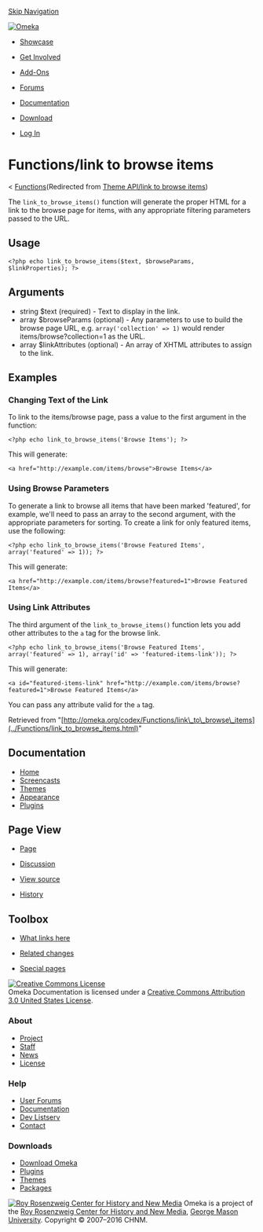<div id="wrap">

[Skip Navigation](link_to_browse_items.html#content)
<div id="header">

<div class="padding">

<span
id="logo">[![Omeka](http://omeka.org/ui/i/logo-horizontal-288px.gif)](../../index.html)</span>
<div id="search-form">

</div>

-   <div id="nav-showcase">

    </div>

    [Showcase](../../showcase.1.html)
-   <div id="nav-involved">

    </div>

    [Get Involved](../../index.html%3Fp=124.html)
-   <div id="nav-addons">

    </div>

    [Add-Ons](../../add-ons.1.html)
-   <div id="nav-forums">

    </div>

    [Forums](../../forums/topic/mysqli-stmt.bind-result.html)
-   <div id="nav-documentation">

    </div>

    [Documentation](http://omeka.org/codex/)
-   <div id="nav-download">

    </div>

    [Download](../../download.1.html)

</div>

</div>

<div id="content">

<div class="padding">

<div id="user-meta">

-   <div id="pt-login">

    </div>

    [Log
    In](http://omeka.org/c/index.php?title=Special:UserLogin&returnto=Theme%20API/link%20to%20browse%20items)

</div>

Functions/link to browse items
==============================

<div id="contentSub">

<span class="subpages">&lt;
[Functions](../Functions.html "Functions")</span>(Redirected from [Theme
API/link to browse
items](http://omeka.org/c/index.php?title=Theme_API/link_to_browse_items&redirect=no "Theme API/link to browse items"))

</div>

<div id="primary">

The `link_to_browse_items()` function will generate the proper HTML for
a link to the browse page for items, with any appropriate filtering
parameters passed to the URL.

<span id="Usage" class="mw-headline"> Usage </span>
---------------------------------------------------

<div class="mw-geshi mw-content-ltr" dir="ltr">

<div class="php source-php">

``` {.de1}
<?php echo link_to_browse_items($text, $browseParams, $linkProperties); ?>
```

</div>

</div>

<span id="Arguments" class="mw-headline"> Arguments </span>
-----------------------------------------------------------

-   string \$text (required) - Text to display in the link.
-   array \$browseParams (optional) - Any parameters to use to build the
    browse page URL, e.g. `array('collection' => 1)` would render
    items/browse?collection=1 as the URL.
-   array \$linkAttributes (optional) - An array of XHTML attributes to
    assign to the link.

<span id="Examples" class="mw-headline"> Examples </span>
---------------------------------------------------------

### <span id="Changing_Text_of_the_Link" class="mw-headline"> Changing Text of the Link </span>

To link to the items/browse page, pass a value to the first argument in
the function:

<div class="mw-geshi mw-content-ltr" dir="ltr">

<div class="php source-php">

``` {.de1}
<?php echo link_to_browse_items('Browse Items'); ?>
```

</div>

</div>

This will generate:

<div class="mw-geshi mw-content-ltr" dir="ltr">

<div class="php source-php">

``` {.de1}
<a href="http://example.com/items/browse">Browse Items</a>
```

</div>

</div>

### <span id="Using_Browse_Parameters" class="mw-headline"> Using Browse Parameters </span>

To generate a link to browse all items that have been marked 'featured',
for example, we'll need to pass an array to the second argument, with
the appropriate parameters for sorting. To create a link for only
featured items, use the following:

<div class="mw-geshi mw-content-ltr" dir="ltr">

<div class="php source-php">

``` {.de1}
<?php echo link_to_browse_items('Browse Featured Items', array('featured' => 1)); ?>
```

</div>

</div>

This will generate:

<div class="mw-geshi mw-content-ltr" dir="ltr">

<div class="php source-php">

``` {.de1}
<a href="http://example.com/items/browse?featured=1">Browse Featured Items</a>
```

</div>

</div>

### <span id="Using_Link_Attributes" class="mw-headline"> Using Link Attributes </span>

The third argument of the `link_to_browse_items()` function lets you add
other attributes to the `a` tag for the browse link.

<div class="mw-geshi mw-content-ltr" dir="ltr">

<div class="php source-php">

``` {.de1}
<?php echo link_to_browse_items('Browse Featured Items', array('featured' => 1), array('id' => 'featured-items-link')); ?>
```

</div>

</div>

This will generate:

<div class="mw-geshi mw-content-ltr" dir="ltr">

<div class="php source-php">

``` {.de1}
<a id="featured-items-link" href="http://example.com/items/browse?featured=1">Browse Featured Items</a>
```

</div>

</div>

You can pass any attribute valid for the `a` tag.

<div class="printfooter">

Retrieved from
"[http://omeka.org/codex/Functions/link\_to\_browse\_items](../Functions/link_to_browse_items.html)"

</div>

<div id="catlinks" class="catlinks catlinks-allhidden">

</div>

</div>

<div id="secondary">

<div class="portlet">

Documentation
-------------

-   [Home](http://omeka.org/codex/)
-   [Screencasts](http://omeka.org/codex/Screencasts)
-   [Themes](http://omeka.org/codex/Managing_Themes_2.0)
-   [Appearance](http://omeka.org/codex/Managing_Appearance_2.0)
-   [Plugins](http://omeka.org/codex/Plugins2.0)

</div>

<div class="portlet">

Page View
---------

-   <div id="nav-page">

    </div>

    [Page](../Functions/link_to_browse_items.html)
-   <div id="nav-discussion">

    </div>

    [Discussion](http://omeka.org/c/index.php?title=Talk:Functions/link_to_browse_items&action=edit&redlink=1)
-   <div id="nav-view_source">

    </div>

    [View
    source](http://omeka.org/c/index.php?title=Functions/link_to_browse_items&action=edit)
-   <div id="nav-history">

    </div>

    [History](http://omeka.org/c/index.php?title=Functions/link_to_browse_items&action=history)

</div>

<div id="wiki-toolbox" class="portlet">

Toolbox
-------

-   <div id="t-whatlinkshere">

    </div>

    [What links
    here](../Special:WhatLinksHere/Functions/link_to_browse_items.html)
-   <div id="t-recentchangeslinked">

    </div>

    [Related
    changes](../Special:RecentChangesLinked/Functions/link_to_browse_items.html)
-   <div id="t-specialpages">

    </div>

    [Special pages](http://omeka.org/codex/Special:SpecialPages)

</div>

[![Creative Commons
License](https://i.creativecommons.org/l/by/3.0/us/88x31.png)](http://creativecommons.org/licenses/by/3.0/us/)\
Omeka Documentation is licensed under a [Creative Commons Attribution
3.0 United States
License](http://creativecommons.org/licenses/by/3.0/us/).

</div>

</div>

</div>

<div id="footer">

<div class="padding">

<div id="sitemap">

<div class="section">

### About

-   [Project](../../index.html%3Fp=2.html)
-   [Staff](../../index.html%3Fp=3.html)
-   [News](../../blog.1.html)
-   [License](http://www.gnu.org/copyleft/gpl.html)

</div>

<div class="section">

### Help

-   [User Forums](../../forums/topic/mysqli-stmt.bind-result.html)
-   [Documentation](http://omeka.org/codex/)
-   [Dev Listserv](http://groups.google.com/group/omeka-dev)
-   [Contact](http://omeka.org/contact/)

</div>

<div class="section">

### Downloads

-   [Download Omeka](../../download.1.html)
-   [Plugins](../../plugins.html)
-   [Themes](../../download/themes/index.html)
-   [Packages](../../index.html%3Fp=222.html)

</div>

</div>

<div id="chnm-meta">

<span id="chnm-logo">[![Roy Rosenzweig Center for History and New
Media](http://omeka.org/ui/i/rrchnm-logo-regular.gif)](http://chnm.gmu.edu)</span>
Omeka is a project of the [Roy Rosenzweig Center for History and New
Media](http://chnm.gmu.edu), [George Mason
University](http://www.gmu.edu). Copyright © 2007–2016 CHNM.

</div>

</div>

</div>

</div>
